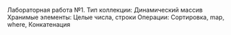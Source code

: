 Лабораторная работа №1.
Тип коллекции: Динамический массив
Хранимые элементы: Целые числа, строки
Операции: Сортировка, map, where, Конкатенация
